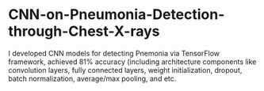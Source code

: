 # CNN-on-Pneumonia-Detection-through-Chest-X-rays


I developed CNN models for detecting Pnemonia via TensorFlow framework, achieved 81% accuracy (including architecture components like convolution layers, fully connected layers, weight initialization, dropout, batch normalization, average/max pooling, and etc.
